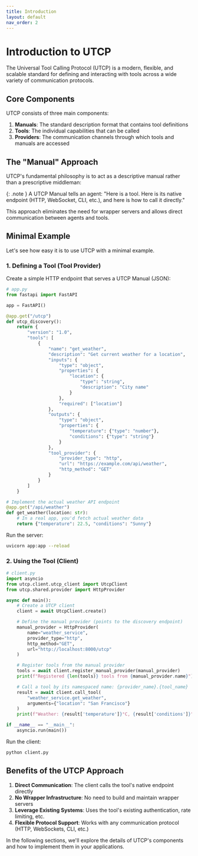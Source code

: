 ```yaml
---
title: Introduction
layout: default
nav_order: 2
---
```


# Introduction to UTCP

The Universal Tool Calling Protocol (UTCP) is a modern, flexible, and scalable standard for defining and interacting with tools across a wide variety of communication protocols.

## Core Components

UTCP consists of three main components:

1. **Manuals**: The standard description format that contains tool definitions
2. **Tools**: The individual capabilities that can be called
3. **Providers**: The communication channels through which tools and manuals are accessed

## The "Manual" Approach

UTCP's fundamental philosophy is to act as a descriptive manual rather than a prescriptive middleman:

{: .note }
A UTCP Manual tells an agent: "Here is a tool. Here is its native endpoint (HTTP, WebSocket, CLI, etc.), and here is how to call it directly."

This approach eliminates the need for wrapper servers and allows direct communication between agents and tools.

## Minimal Example

Let's see how easy it is to use UTCP with a minimal example.

### 1. Defining a Tool (Tool Provider)

Create a simple HTTP endpoint that serves a UTCP Manual (JSON):

```python
# app.py
from fastapi import FastAPI

app = FastAPI()

@app.get("/utcp")
def utcp_discovery():
    return {
        "version": "1.0",
        "tools": [
            {
                "name": "get_weather",
                "description": "Get current weather for a location",
                "inputs": {
                    "type": "object",
                    "properties": {
                        "location": {
                            "type": "string",
                            "description": "City name"
                        }
                    },
                    "required": ["location"]
                },
                "outputs": {
                    "type": "object",
                    "properties": {
                        "temperature": {"type": "number"},
                        "conditions": {"type": "string"}
                    }
                },
                "tool_provider": {
                    "provider_type": "http",
                    "url": "https://example.com/api/weather",
                    "http_method": "GET"
                }
            }
        ]
    }

# Implement the actual weather API endpoint
@app.get("/api/weather")
def get_weather(location: str):
    # In a real app, you'd fetch actual weather data
    return {"temperature": 22.5, "conditions": "Sunny"}
```

Run the server:

```bash
uvicorn app:app --reload
```

### 2. Using the Tool (Client)

```python
# client.py
import asyncio
from utcp.client.utcp_client import UtcpClient
from utcp.shared.provider import HttpProvider

async def main():
    # Create a UTCP client
    client = await UtcpClient.create()

    # Define the manual provider (points to the discovery endpoint)
    manual_provider = HttpProvider(
        name="weather_service",
        provider_type="http",
        http_method="GET",
        url="http://localhost:8000/utcp"
    )

    # Register tools from the manual provider
    tools = await client.register_manual_provider(manual_provider)
    print(f"Registered {len(tools)} tools from {manual_provider.name}")

    # Call a tool by its namespaced name: {provider_name}.{tool_name}
    result = await client.call_tool(
        "weather_service.get_weather", 
        arguments={"location": "San Francisco"}
    )
    print(f"Weather: {result['temperature']}°C, {result['conditions']}")

if __name__ == "__main__":
    asyncio.run(main())
```

Run the client:

```bash
python client.py
```

## Benefits of the UTCP Approach

1. **Direct Communication**: The client calls the tool's native endpoint directly
2. **No Wrapper Infrastructure**: No need to build and maintain wrapper servers
3. **Leverage Existing Systems**: Uses the tool's existing authentication, rate limiting, etc.
4. **Flexible Protocol Support**: Works with any communication protocol (HTTP, WebSockets, CLI, etc.)

In the following sections, we'll explore the details of UTCP's components and how to implement them in your applications.
